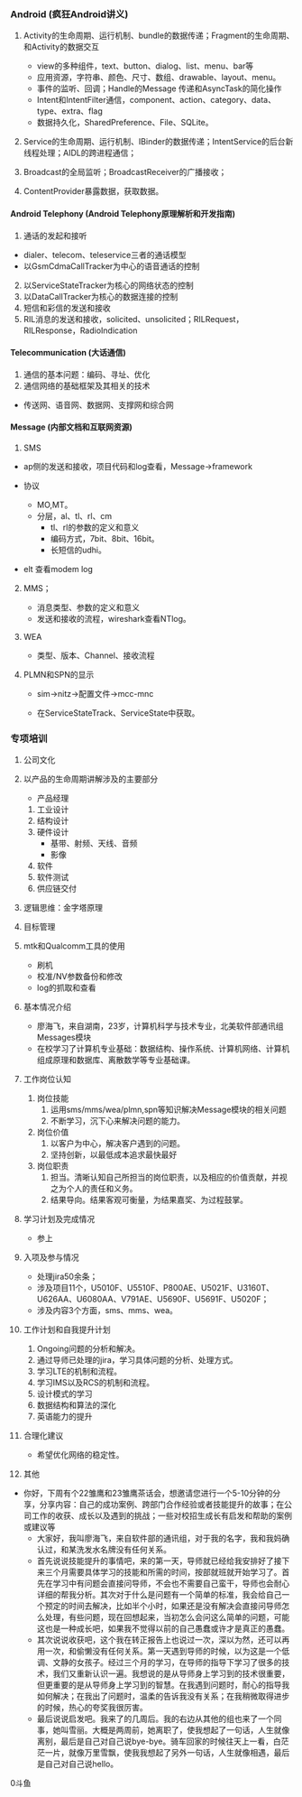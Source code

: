 ### Android (疯狂Android讲义)

1. Activity的生命周期、运行机制、bundle的数据传递；Fragment的生命周期、和Activity的数据交互
   - view的多种组件，text、button、dialog、list、menu、bar等
   - 应用资源，字符串、颜色、尺寸、数组、drawable、layout、menu。
   - 事件的监听、回调；Handle的Message 传递和AsyncTask的简化操作
   - Intent和IntentFilter通信，component、action、category、data、type、extra、flag
   - 数据持久化，SharedPreference、File、SQLite。

2. Service的生命周期、运行机制、IBinder的数据传递；IntentService的后台新线程处理；AIDL的跨进程通信；
3. Broadcast的全局监听；BroadcastReceiver的广播接收；
4. ContentProvider暴露数据，获取数据。

#### Android Telephony (Android Telephony原理解析和开发指南)

1. 通话的发起和接听
  - dialer、telecom、teleservice三者的通话模型
  - 以GsmCdmaCallTracker为中心的语音通话的控制
2. 以ServiceStateTracker为核心的网络状态的控制
3. 以DataCallTracker为核心的数据连接的控制
4. 短信和彩信的发送和接收
5. RIL消息的发送和接收，solicited、unsolicited；RILRequest，RILResponse，RadioIndication

#### Telecommunication (大话通信)

1. 通信的基本问题：编码、寻址、优化
2. 通信网络的基础框架及其相关的技术
  - 传送网、语音网、数据网、支撑网和综合网

#### Message (内部文档和互联网资源)

1. SMS
  - ap侧的发送和接收，项目代码和log查看，Message->framework

  - 协议

    - MO,MT。
    - 分层，al、tl、rl、cm
      - tl、rl的参数的定义和意义
      - 编码方式，7bit、8bit、16bit。
      - 长短信的udhi。

  - elt 查看modem log
2. MMS；
   - 消息类型、参数的定义和意义
   - 发送和接收的流程，wireshark查看NTlog。
3. WEA
   - 类型、版本、Channel、接收流程

4. PLMN和SPN的显示
   - sim->nitz->配置文件->mcc-mnc

   - 在ServiceStateTrack、ServiceState中获取。

### 专项培训

1. 公司文化

2. 以产品的生命周期讲解涉及的主要部分

   - 产品经理

   1. 工业设计
   2. 结构设计
   3. 硬件设计
      - 基带、射频、天线、音频
      - 影像
   4. 软件
   5. 软件测试
   6. 供应链交付

3. 逻辑思维：金字塔原理

4. 目标管理

5. mtk和Qualcomm工具的使用

   - 刷机
   - 校准/NV参数备份和修改
   - log的抓取和查看

1. 基本情况介绍
   - 廖海飞，来自湖南，23岁，计算机科学与技术专业，北美软件部通讯组Messages模块
   - 在校学习了计算机专业基础：数据结构、操作系统、计算机网络、计算机组成原理和数据库、离散数学等专业基础课。

2. 工作岗位认知
   1. 岗位技能
      1. 运用sms/mms/wea/plmn,spn等知识解决Message模块的相关问题
      2. 不断学习，沉下心来解决问题的能力。
   2. 岗位价值
      1. 以客户为中心，解决客户遇到的问题。
      2. 坚持创新，以最低成本追求最快最好
   3. 岗位职责
      1. 担当。清晰认知自己所担当的岗位职责，以及相应的价值贡献，并视之为个人的责任和义务。
      2. 结果导向。结果客观可衡量，为结果嘉奖、为过程鼓掌。
3. 学习计划及完成情况
   - 参上
4. 入项及参与情况
   - 处理jira50余条；
   - 涉及项目11个，U5010F、U5510F、P800AE、U5021F、U3160T、U626AA、U6080AA、V791AE、U5690F、U5691F、U5020F；
   - 涉及内容3个方面，sms、mms、wea。
5. 工作计划和自我提升计划
   1. Ongoing问题的分析和解决。
   2. 通过导师已处理的jira，学习具体问题的分析、处理方式。
   3. 学习LTE的机制和流程。
   4. 学习IMS以及RCS的机制和流程。
   5. 设计模式的学习
   6. 数据结构和算法的深化
   7. 英语能力的提升
6. 合理化建议
   - 希望优化网络的稳定性。

7. 其他

- 你好，下周有个22雏鹰和23雏鹰茶话会，想邀请您进行一个5-10分钟的分享，分享内容：自己的成功案例、跨部门合作经验或者技能提升的故事；在公司工作的收获、成长以及遇到的挑战；一些对校招生成长有启发和帮助的案例或建议等
  - 大家好，我叫廖海飞，来自软件部的通讯组，对于我的名字，我和我妈确认过，和某洗发水名牌没有任何关系。
  - 首先说说技能提升的事情吧，来的第一天，导师就已经给我安排好了接下来三个月需要具体学习的技能和所需的时间，按部就班就开始学习了。首先在学习中有问题会直接问导师，不会也不需要自己蛮干，导师也会耐心详细的帮我分析。其次对于什么是问题有一个简单的标准，我会给自己一个预定的时间去解决，比如半个小时，如果还是没有解决会直接问导师怎么处理，有些问题，现在回想起来，当初怎么会问这么简单的问题，可能这也是一种成长吧，如果我不觉得以前的自己愚蠢或许才是真正的愚蠢。
  - 其次说说收获吧，这个我在转正报告上也说过一次，深以为然，还可以再用一次，和偷懒没有任何关系。第一天遇到导师的时候，以为这是一个低调、文静的女孩子。经过三个月的学习，在导师的指导下学习了很多的技术，我们又重新认识一遍。我想说的是从导师身上学习到的技术很重要，但更重要的是从导师身上学习到的智慧。在我遇到问题时，耐心的指导我如何解决；在我出了问题时，温柔的告诉我没有关系；在我稍微取得进步的时候，热心的夸奖我很厉害。
  - 最后说说启发吧。我来了的几周后。我的右边从其他的组也来了一个同事，她叫雪丽。大概是两周前，她离职了，使我想起了一句话，人生就像离别，最后是自己对自己说bye-bye。骑车回家的时候往天上一看，白茫茫一片，就像万里雪飘，使我我想起了另外一句话，人生就像相遇，最后是自己对自己说hello。

0斗鱼
